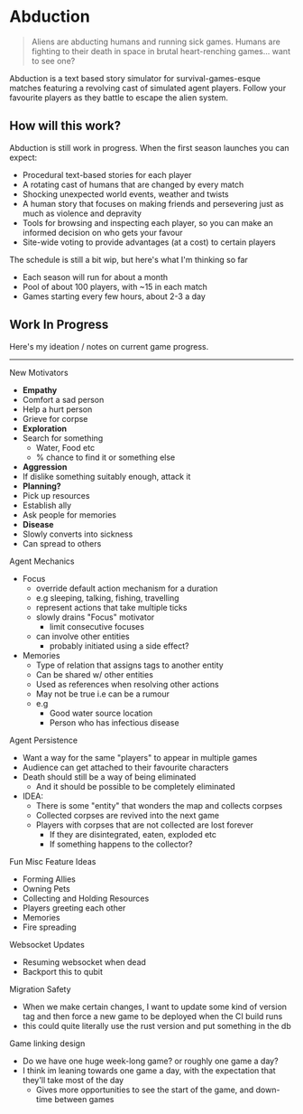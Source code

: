 # Abduction

> Aliens are abducting humans and running sick games. Humans are fighting to their death in space in brutal heart-renching games... want to see one?

Abduction is a text based story simulator for survival-games-esque matches featuring a revolving cast of simulated agent players.
Follow your favourite players as they battle to escape the alien system.

## How will this work?

Abduction is still work in progress. When the first season launches you can expect:

- Procedural text-based stories for each player
- A rotating cast of humans that are changed by every match
- Shocking unexpected world events, weather and twists
- A human story that focuses on making friends and persevering just as much as violence and depravity
- Tools for browsing and inspecting each player, so you can make an informed decision on who gets your favour
- Site-wide voting to provide advantages (at a cost) to certain players

The schedule is still a bit wip, but here's what I'm thinking so far
- Each season will run for about a month
- Pool of about 100 players, with ~15 in each match
- Games starting every few hours, about 2-3 a day


## Work In Progress

Here's my ideation / notes on current game progress.

-----

New Motivators
 - **Empathy**
  - Comfort a sad person
  - Help a hurt person
  - Grieve for corpse
 - **Exploration**
  - Search for something
    - Water, Food etc
    - % chance to find it or something else
 - **Aggression**
  - If dislike something suitably enough, attack it
 - **Planning?**
  - Pick up resources
  - Establish ally
  - Ask people for memories
 - **Disease**
  - Slowly converts into sickness
  - Can spread to others

Agent Mechanics
 - Focus
   - override default action mechanism for a duration
   - e.g sleeping, talking, fishing, travelling
   - represent actions that take multiple ticks
   - slowly drains "Focus" motivator
     - limit consecutive focuses
   - can involve other entities
     - probably initiated using a side effect?
 - Memories
   - Type of relation that assigns tags to another entity
   - Can be shared w/ other entities
   - Used as references when resolving other actions
   - May not be true i.e can be a rumour
   - e.g
     - Good water source location
     - Person who has infectious disease

Agent Persistence
 - Want a way for the same "players" to appear in multiple games
 - Audience can get attached to their favourite characters
 - Death should still be a way of being eliminated
   - And it should be possible to be completely eliminated
 - IDEA:
   - There is some "entity" that wonders the map and collects corpses
   - Collected corpses are revived into the next game
   - Players with corpses that are not collected are lost forever
     - If they are disintegrated, eaten, exploded etc
     - If something happens to the collector?


Fun Misc Feature Ideas
- Forming Allies
- Owning Pets
- Collecting and Holding Resources
- Players greeting each other
- Memories
- Fire spreading

Websocket Updates
- Resuming websocket when dead
- Backport this to qubit

Migration Safety
- When we make certain changes, I want to update some kind of version tag and then force a new game to be deployed when the CI build runs
- this could quite literally use the rust version and put something in the db

Game linking design
  - Do we have one huge week-long game? or roughly one game a day?
  - I think im leaning towards one game a day, with the expectation that they'll take most of the day
    - Gives more opportunities to see the start of the game, and down-time between games
